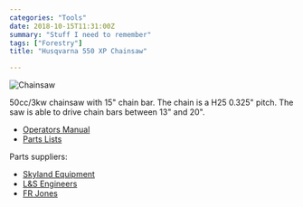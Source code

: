 ```yaml
---
categories: "Tools"
date: 2018-10-15T11:31:00Z
summary: "Stuff I need to remember"
tags: ["Forestry"]
title: "Husqvarna 550 XP Chainsaw"

---
```

![Chainsaw](/images/husqvarna550xp.jpg "Husqvarna 550xp")

50cc/3kw chainsaw with 15" chain bar. The chain is a H25 0.325" pitch. The saw is able to drive chain bars between 13" and 20".

* [Operators Manual](/uploads/operators-manual-550xp.pdf)
* [Parts Lists](/uploads/parts-diagram-550xp.pdf)

Parts suppliers:

* [Skyland Equipment](https://skylandequipment.com/)
* [L&S Engineers](https://www.lsengineers.co.uk/)
* [FR Jones](https://www.frjonesandson.co.uk/)